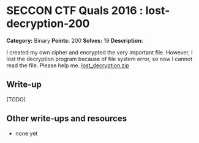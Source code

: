 # SECCON CTF Quals 2016 : lost-decryption-200

**Category:** Binary
**Points:** 200
**Solves:** 19
**Description:**

I created my own cipher and encrypted the very important file.
However, I lost the decryption program because of file system error, so now I cannot read the file.
Please help me.
[lost_decryption.zip](lost_decryption.zip)

## Write-up

(TODO)

## Other write-ups and resources

* none yet
